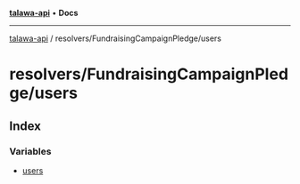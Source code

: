 [**talawa-api**](../../../README.md) • **Docs**

***

[talawa-api](../../../modules.md) / resolvers/FundraisingCampaignPledge/users

# resolvers/FundraisingCampaignPledge/users

## Index

### Variables

- [users](variables/users.md)
